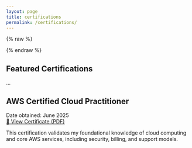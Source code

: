 ```yaml
---
layout: page
title: certifications
permalink: /certifications/
---
```


{% raw %}
<style>
.page__inner-wrap {
  margin: 40px;
}
</style>
{% endraw %}


## Featured Certifications
...


## AWS Certified Cloud Practitioner

Date obtained: June 2025  
[🔗 View Certificate (PDF)](https://github.com/Deuche-IT/Muhlenberg/raw/main/assets/certifications/AWS%20Certified%20Cloud%20Practitioner.pdf)

This certification validates my foundational knowledge of cloud computing and core AWS services, including security, billing, and support models.
